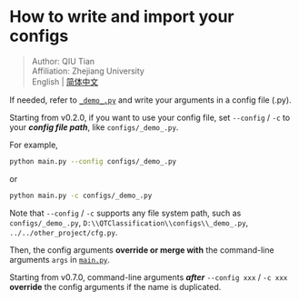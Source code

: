 # How to write and import your configs

> Author: QIU Tian  
> Affiliation: Zhejiang University  
> English | [简体中文](README_zh-CN.md)

If needed, refer to [`_demo_.py`](_demo_.py) and write your arguments in a config file (.py).

Starting from v0.2.0, if you want to use your config file, set `--config` / `-c` to your **_config file path_**,
like `configs/_demo_.py`.

For example,

```bash
python main.py --config configs/_demo_.py
```

or

```bash
python main.py -c configs/_demo_.py
```

Note that `--config` / `-c` supports any file system path, such as `configs/_demo_.py`,
`D:\\QTClassification\\configs\\_demo_.py`, `../../other_project/cfg.py`.

Then, the config arguments **override or merge with** the command-line arguments `args`
in [`main.py`](../main.py).

Starting from v0.7.0, command-line arguments **_after_** `--config xxx` / `-c xxx` **override** the config arguments if
the name is duplicated. 
